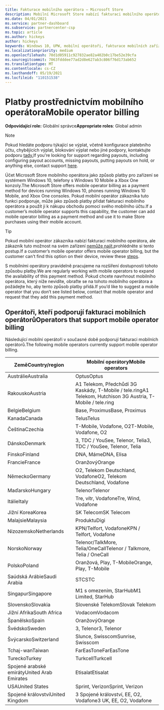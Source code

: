 ```yaml
---
title: Fakturace mobilního operátora – Microsoft Store
description: Mobilní Microsoft Store nabízí fakturaci mobilního operátora jako způsob platby pro mobilní operátory, kteří tuto funkci podporují.
ms.date: 04/01/2021
ms.service: partner-dashboard
ms.subservice: partnercenter-csp
ms.topic: article
ms.author: hickeys
author: hickeys
keywords: Windows 10, UPW, mobilní operátoři, fakturace mobilních zařízení, fakturace mobilních operátorů
ms.localizationpriority: medium
ms.openlocfilehash: 70d1d05911c927832ae82a402b0c17be52e39cfa
ms.sourcegitcommit: 7063fdddee77ad2d8e627ab3c806f76d173ab652
ms.translationtype: MT
ms.contentlocale: cs-CZ
ms.lasthandoff: 05/19/2021
ms.locfileid: "110151538"
---
```

# <a name="mobile-operator-billing"></a><span data-ttu-id="7344e-104">Platby prostřednictvím mobilního operátora</span><span class="sxs-lookup"><span data-stu-id="7344e-104">Mobile operator billing</span></span>

<span data-ttu-id="7344e-105">**Odpovídající role:** Globální správce</span><span class="sxs-lookup"><span data-stu-id="7344e-105">**Appropriate roles**: Global admin</span></span>

> [!NOTE]
> <span data-ttu-id="7344e-106">Pokud hledáte podporu týkající se výplat, včetně konfigurace platebního účtu, chybějících výplat, blokování výplat nebo jiné podpory, kontaktujte podporu [tady.](https://developer.microsoft.com/windows/support)</span><span class="sxs-lookup"><span data-stu-id="7344e-106">If you're looking for support regarding payouts, including configuring payout accounts, missing payouts, putting payouts on hold, or anything else, contact support [here](https://developer.microsoft.com/windows/support).</span></span>

<span data-ttu-id="7344e-107">Účet Microsoft Store mobilního operátora jako způsob platby pro zařízení se systémem Windows 10, telefony s Windows 10 Mobile a Xbox One konzoly.</span><span class="sxs-lookup"><span data-stu-id="7344e-107">The Microsoft Store offers mobile operator billing as a payment method for devices running Windows 10, phones running Windows 10 Mobile, and Xbox One consoles.</span></span> <span data-ttu-id="7344e-108">Pokud mobilní operátor zákazníka tuto funkci podporuje, může jako způsob platby přidat fakturaci mobilního operátora a použít ji k nákupu obchodu pomocí svého mobilního účtu.</span><span class="sxs-lookup"><span data-stu-id="7344e-108">If a customer’s mobile operator supports this capability, the customer can add mobile operator billing as a payment method and use it to make Store purchases using their mobile account.</span></span>

> [!TIP]
> <span data-ttu-id="7344e-109">Pokud mobilní operátor zákazníka nabízí fakturaci mobilního operátora, ale zákazník tuto možnost na svém zařízení [nemůže najít,](https://support.microsoft.com/instantanswers/b25d6dd6-fb8b-3710-1e13-4d30eb01b51f)prohlédněte si tento postup.</span><span class="sxs-lookup"><span data-stu-id="7344e-109">If a customer’s mobile operator offers mobile operator billing, but the customer can't find this option on their device, review these [steps](https://support.microsoft.com/instantanswers/b25d6dd6-fb8b-3710-1e13-4d30eb01b51f).</span></span>

<span data-ttu-id="7344e-110">S mobilními operátory pravidelně pracujeme na rozšíření dostupnosti tohoto způsobu platby.</span><span class="sxs-lookup"><span data-stu-id="7344e-110">We are regularly working with mobile operators to expand the availability of this payment method.</span></span> <span data-ttu-id="7344e-111">Pokud chcete navrhnout mobilního operátora, který níže nevidíte, obraťte se na tohoto mobilního operátora a požádejte ho, aby tento způsob platby přidá.</span><span class="sxs-lookup"><span data-stu-id="7344e-111">If you’d like to suggest a mobile operator that you don’t see listed below, contact that mobile operator and request that they add this payment method.</span></span>

## <a name="operators-that-support-mobile-operator-billing"></a><span data-ttu-id="7344e-112">Operátoři, kteří podporují fakturaci mobilních operátorů</span><span class="sxs-lookup"><span data-stu-id="7344e-112">Operators that support mobile operator billing</span></span>

<span data-ttu-id="7344e-113">Následující mobilní operátoři v současné době podporují fakturaci mobilních operátorů.</span><span class="sxs-lookup"><span data-stu-id="7344e-113">The following mobile operators currently support mobile operator billing.</span></span>

| <span data-ttu-id="7344e-114">Země</span><span class="sxs-lookup"><span data-stu-id="7344e-114">Country/region</span></span>       | <span data-ttu-id="7344e-115">Mobilní operátory</span><span class="sxs-lookup"><span data-stu-id="7344e-115">Mobile operators</span></span>                                        |
|----------------------|---------------------------------------------------------|
| <span data-ttu-id="7344e-116">Austrálie</span><span class="sxs-lookup"><span data-stu-id="7344e-116">Australia</span></span>            | <span data-ttu-id="7344e-117">Optus</span><span class="sxs-lookup"><span data-stu-id="7344e-117">Optus</span></span>                                                   |
| <span data-ttu-id="7344e-118">Rakousko</span><span class="sxs-lookup"><span data-stu-id="7344e-118">Austria</span></span>              | <span data-ttu-id="7344e-119">A1 Telekom, Předchůdí 3G Kaskády, T-Mobile / tele.ring</span><span class="sxs-lookup"><span data-stu-id="7344e-119">A1 Telekom, Hutchison 3G Austria, T-Mobile / tele.ring</span></span>  |
| <span data-ttu-id="7344e-120">Belgie</span><span class="sxs-lookup"><span data-stu-id="7344e-120">Belgium</span></span>              | <span data-ttu-id="7344e-121">Base, Proximus</span><span class="sxs-lookup"><span data-stu-id="7344e-121">Base, Proximus</span></span>                                          |
| <span data-ttu-id="7344e-122">Kanada</span><span class="sxs-lookup"><span data-stu-id="7344e-122">Canada</span></span>               | <span data-ttu-id="7344e-123">Telus</span><span class="sxs-lookup"><span data-stu-id="7344e-123">Telus</span></span>                                                   |
| <span data-ttu-id="7344e-124">Čeština</span><span class="sxs-lookup"><span data-stu-id="7344e-124">Czechia</span></span>              | <span data-ttu-id="7344e-125">T-Mobile, Vodafone, O2</span><span class="sxs-lookup"><span data-stu-id="7344e-125">T-Mobile, Vodafone, O2</span></span>                                  |
| <span data-ttu-id="7344e-126">Dánsko</span><span class="sxs-lookup"><span data-stu-id="7344e-126">Denmark</span></span>              | <span data-ttu-id="7344e-127">3, TDC / YouSee, Telenor, Telia</span><span class="sxs-lookup"><span data-stu-id="7344e-127">3, TDC / YouSee, Telenor, Telia</span></span>                         |
| <span data-ttu-id="7344e-128">Finsko</span><span class="sxs-lookup"><span data-stu-id="7344e-128">Finland</span></span>              | <span data-ttu-id="7344e-129">DNA, Máme</span><span class="sxs-lookup"><span data-stu-id="7344e-129">DNA, Elisa</span></span>                                              |
| <span data-ttu-id="7344e-130">Francie</span><span class="sxs-lookup"><span data-stu-id="7344e-130">France</span></span>               | <span data-ttu-id="7344e-131">Oranžový</span><span class="sxs-lookup"><span data-stu-id="7344e-131">Orange</span></span>                                                  |
| <span data-ttu-id="7344e-132">Německo</span><span class="sxs-lookup"><span data-stu-id="7344e-132">Germany</span></span>              | <span data-ttu-id="7344e-133">O2, Telekom Deutschland, Vodafone</span><span class="sxs-lookup"><span data-stu-id="7344e-133">O2, Telekom Deutschland, Vodafone</span></span>                       |
| <span data-ttu-id="7344e-134">Maďarsko</span><span class="sxs-lookup"><span data-stu-id="7344e-134">Hungary</span></span>              | <span data-ttu-id="7344e-135">Telenor</span><span class="sxs-lookup"><span data-stu-id="7344e-135">Telenor</span></span>                                                 |
| <span data-ttu-id="7344e-136">Itálie</span><span class="sxs-lookup"><span data-stu-id="7344e-136">Italy</span></span>                | <span data-ttu-id="7344e-137">Tre, vítr, Vodafone</span><span class="sxs-lookup"><span data-stu-id="7344e-137">Tre, Wind, Vodafone</span></span>                                     |
| <span data-ttu-id="7344e-138">Jižní Korea</span><span class="sxs-lookup"><span data-stu-id="7344e-138">Korea</span></span>                | <span data-ttu-id="7344e-139">SK Telecom</span><span class="sxs-lookup"><span data-stu-id="7344e-139">SK Telecom</span></span>                                              |
| <span data-ttu-id="7344e-140">Malajsie</span><span class="sxs-lookup"><span data-stu-id="7344e-140">Malaysia</span></span>             | <span data-ttu-id="7344e-141">Produktu</span><span class="sxs-lookup"><span data-stu-id="7344e-141">Digi</span></span>                                                    |
| <span data-ttu-id="7344e-142">Nizozemsko</span><span class="sxs-lookup"><span data-stu-id="7344e-142">Netherlands</span></span>          | <span data-ttu-id="7344e-143">KPN/Telfort, Vodafone</span><span class="sxs-lookup"><span data-stu-id="7344e-143">KPN / Telfort, Vodafone</span></span>                                 |
| <span data-ttu-id="7344e-144">Norsko</span><span class="sxs-lookup"><span data-stu-id="7344e-144">Norway</span></span>               | <span data-ttu-id="7344e-145">Telenor/TalkMore, Telia/OneCall</span><span class="sxs-lookup"><span data-stu-id="7344e-145">Telenor / Talkmore, Telia / OneCall</span></span>                     |
| <span data-ttu-id="7344e-146">Polsko</span><span class="sxs-lookup"><span data-stu-id="7344e-146">Poland</span></span>               | <span data-ttu-id="7344e-147">Oranžová, Play, T-Mobile</span><span class="sxs-lookup"><span data-stu-id="7344e-147">Orange, Play, T-Mobile</span></span>                                  |
| <span data-ttu-id="7344e-148">Saúdská Arábie</span><span class="sxs-lookup"><span data-stu-id="7344e-148">Saudi Arabia</span></span>         | <span data-ttu-id="7344e-149">STC</span><span class="sxs-lookup"><span data-stu-id="7344e-149">STC</span></span>                                                     |
| <span data-ttu-id="7344e-150">Singapur</span><span class="sxs-lookup"><span data-stu-id="7344e-150">Singapore</span></span>            | <span data-ttu-id="7344e-151">M1 s omezením, StarHub</span><span class="sxs-lookup"><span data-stu-id="7344e-151">M1 Limited, StarHub</span></span>                                     |
| <span data-ttu-id="7344e-152">Slovensko</span><span class="sxs-lookup"><span data-stu-id="7344e-152">Slovakia</span></span>             | <span data-ttu-id="7344e-153">Slovenské Telekom</span><span class="sxs-lookup"><span data-stu-id="7344e-153">Slovak Telekom</span></span>                                          |
| <span data-ttu-id="7344e-154">Jižní Afrika</span><span class="sxs-lookup"><span data-stu-id="7344e-154">South Africa</span></span>         | <span data-ttu-id="7344e-155">Vodacom</span><span class="sxs-lookup"><span data-stu-id="7344e-155">Vodacom</span></span>                                                 |
| <span data-ttu-id="7344e-156">Španělsko</span><span class="sxs-lookup"><span data-stu-id="7344e-156">Spain</span></span>                | <span data-ttu-id="7344e-157">Oranžový</span><span class="sxs-lookup"><span data-stu-id="7344e-157">Orange</span></span>                                                  |
| <span data-ttu-id="7344e-158">Švédsko</span><span class="sxs-lookup"><span data-stu-id="7344e-158">Sweden</span></span>               | <span data-ttu-id="7344e-159">3, Telenor</span><span class="sxs-lookup"><span data-stu-id="7344e-159">3, Telenor</span></span>                                              |
| <span data-ttu-id="7344e-160">Švýcarsko</span><span class="sxs-lookup"><span data-stu-id="7344e-160">Switzerland</span></span>          | <span data-ttu-id="7344e-161">Slunce, Swisscom</span><span class="sxs-lookup"><span data-stu-id="7344e-161">Sunrise, Swisscom</span></span>                                       |
| <span data-ttu-id="7344e-162">Tchaj-wan</span><span class="sxs-lookup"><span data-stu-id="7344e-162">Taiwan</span></span>               | <span data-ttu-id="7344e-163">FarEasTone</span><span class="sxs-lookup"><span data-stu-id="7344e-163">FarEasTone</span></span>                                              |
| <span data-ttu-id="7344e-164">Turecko</span><span class="sxs-lookup"><span data-stu-id="7344e-164">Turkey</span></span>               | <span data-ttu-id="7344e-165">Turkcell</span><span class="sxs-lookup"><span data-stu-id="7344e-165">Turkcell</span></span>                                                |
| <span data-ttu-id="7344e-166">Spojené arabské emiráty</span><span class="sxs-lookup"><span data-stu-id="7344e-166">United Arab Emirates</span></span> | <span data-ttu-id="7344e-167">Etisalat</span><span class="sxs-lookup"><span data-stu-id="7344e-167">Etisalat</span></span>                                                |
| <span data-ttu-id="7344e-168">USA</span><span class="sxs-lookup"><span data-stu-id="7344e-168">United States</span></span>        | <span data-ttu-id="7344e-169">Sprint, Verizon</span><span class="sxs-lookup"><span data-stu-id="7344e-169">Sprint, Verizon</span></span>                                         |
| <span data-ttu-id="7344e-170">Spojené království</span><span class="sxs-lookup"><span data-stu-id="7344e-170">United Kingdom</span></span>       | <span data-ttu-id="7344e-171">3 Spojené království, EE, O2, Vodafone</span><span class="sxs-lookup"><span data-stu-id="7344e-171">3 UK, EE, O2, Vodafone</span></span>                                 |
